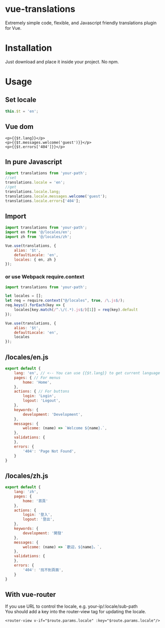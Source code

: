 # vue-translations
Extremely simple code, flexible, and Javascript friendly translations plugin for Vue.
# Installation
Just download and place it inside your project. No npm.
# Usage
## Set locale
```javascript
this.$t = 'en';
```
## Vue dom
```vue
<p>{{$t.lang}}</p>
<p>{{$t.messages.welcome('guest')}}</p>
<p>{{$t.errors['404']}}</p>
```
## In pure Javascript
```javascript
import translations from 'your-path';
//set
translations.locale = 'en';
//get
translations.locale.lang;
translations.locale.messages.welcome('guest');
translations.locale.errors['404'];
```
## Import
```javascript
import translations from 'your-path';
import en from '@/locales/en';
import zh from '@/locales/zh';

Vue.use(translations, {
    alias: '$t',
    defaultLocale: 'en',
    locales: { en, zh }
});
```
### or use Webpack require.context
```javascript
import translations from 'your-path';

let locales = [];
let req = require.context("@/locales", true, /\.js$/);
req.keys().forEach(key => {
    locales[key.match(/^.\/(.*).js$/)[1]] = req(key).default
});

Vue.use(translations, {
    alias: '$t',
    defaultLocale: 'en',
    locales
});
```
## /locales/en.js
```javascript
export default {
    lang: 'en', // <-- You can use {{$t.lang}} to get current language code now
    pages: { // For menus
        home: 'Home',
    },
    actions: { // For buttons
        login: 'Login',
        logout: 'Logout',
    },
    keywords: {
        development: 'Development',
    },
    messages: {
        welcome: (name) => `Welcome ${name}.`,
    },
    validations: {
    },
    errors: {
        '404': 'Page Not Found',
    }
}
```
## /locales/zh.js
```javascript
export default {
    lang: 'zh',
    pages: {
        home: '首頁'
    },
    actions: {
        login: '登入',
        logout: '登出',
    },
    keywords: {
        development: '開發'
    },
    messages: {
        welcome: (name) => `歡迎，${name}。`,
    },
    validations: {
    },
    errors: {
        '404': '找不到頁面',
    }
}
```
## With vue-router
If you use URL to control the locale, e.g. your-ip/:locale/sub-path\
You should add a key into the router-view tag for updating the locale.
```vue
<router-view v-if="$route.params.locale" :key="$route.params.locale"/>
```